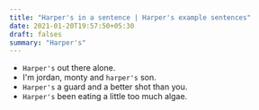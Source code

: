 ```yaml
---
title: "Harper's in a sentence | Harper's example sentences"
date: 2021-01-20T19:57:50+05:30
draft: falses
summary: "Harper's"
---
```

- `Harper's` out there alone.
- I'm jordan, monty and `harper's` son.
- `Harper's` a guard and a better shot than you.
- `Harper's` been eating a little too much algae.
                 
